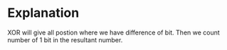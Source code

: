 # Explanation

XOR will give all postion where we have difference of bit. Then we count number of 1 bit in the resultant number.